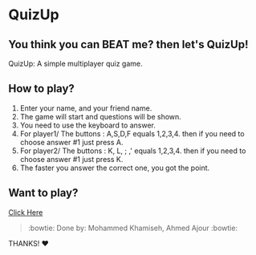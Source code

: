 # QuizUp
## You think you can BEAT me? then let's QuizUp!


QuizUp: A simple multiplayer quiz game.


## How to play?
1) Enter your name, and your friend name.
2) The game will start and questions will be shown.
3) You need to use the keyboard to answer.
4) For player1/ The buttons : A,S,D,F equals 1,2,3,4. then if you need to choose answer #1 just press A.
5) For player2/ The buttons : K, L, ; ,' equals 1,2,3,4. then if you need to choose answer #1 just press K.
6) The faster you answer the correct one, you got the point.




## Want to play? 
[Click Here](https://aajour.github.io/QuizUp/)

> :bowtie: Done by: Mohammed Khamiseh, Ahmed Ajour :bowtie:

THANKS! :heart:
